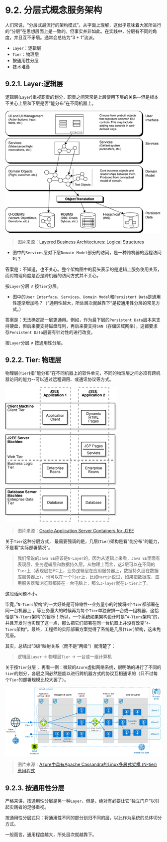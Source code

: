 # 9.2. 分层式概念服务架构

人们常说，“分层式最流行的架构模式”。从字面上理解，这似乎意味着大家所进行的“分层”在思想层面上是一致的。但事实并非如此。在实践中，分层有不同的角度，并且互不矛盾。通常会总结为“3 + 1”流派。

- `Layer`：逻辑层
- `Tier`：物理层
- 按通用性分层
- 技术堆叠

## 9.2.1. Layer:逻辑层

逻辑层(`Layer`)重视职责的划分，职责之间常常是上层使用下层的关系--但是根本不关心上层和下层是否“能分布”在不同机器上。

![按Layer分层：J2EE](images/J2EE-Layer-Arch.gif)

> 图片来源：[Layered Business Architectures: Logical Structures](https://flylib.com/books/en/1.243.1.93/1/)

- 图中的`Services`层对下层`Domain Model`部分的访问，是一种跨机器的远程访问吗？

答案是：不知道，也不关心。整个架构图中的箭头表示的是逻辑上服务使用关系，而对物理角度是否是跨机器的访问方式并不关心。

按`Layer`分层 ≠ 按`Tier`分层。

- 图中的`User Interface`、`Services`、`Domain Model`和`Persistent Data`是通用性逐渐增加吗？（”通用性越大，所处层次就越靠下“是按通用性分层的常见方式。）

答案是：无法确定那一层更通用。例如，作为最下层的`Persistent Data`层本来支持硬盘，但后来要支持磁盘阵列，再后来要支持`SAN`（存储区域网络），这都要求存`Persistent Data`层要有针对性的进行改变。

按`Layer`分层 ≠ 按通用性分层。

## 9.2.2. Tier: 物理层

物理层(`Tier`)指”能分布“在不同机器上的软件单元，不同的物理层之间必须有跨机器访问的能力--可以通过远程调用、或通讯协议等方式。

![J2EE Distributed Multi-tiered Application Architecture](images/J2EE-Distributed-Multi-tiered-Application-Architecture.gif)

> 图片来源：[Oracle Application Server Containers for J2EE](https://docs.oracle.com/cd/B14098_01/core.1012/b13994/webstapp.htm#BCECCIJC)

关于`Tier`这种分层方式， 最需要强调的是，几层(`Tier`)架构是看”能分布“的能力，不是看”实际部署情况“。

> 我们常说的`Java EE`应该是`N-Layer`的，因为从逻辑上来看，`Java EE`里面有表现层、业务逻辑层和数据持久层。从物理上而言，这3层可以在不同的`Tier`上（表现层在PC上，业务逻辑层在应用服务器上，数据持久层在数据库服务器上），也可以在一个`Tier`上，比如`Martin`说过，如果把数据库、应用服务器和浏览器都装在一台电脑上，那么`3-layer`就在`1-tier`上了。

这段话问题不小。

毕竟，”`N-Tiers`架构“的一大好处是可伸缩性--业务量小的时候将`N`个`Tier`都部署在同一台机器上 ，等业务量大的时候再为每个`Tier`单独安排一台或一组机器，这恰恰是"`N-Tiers`架构"的目标！所以，一个系统如果架构设计时是”`4-Tiers`架构“的，并且开发时也实现了这一点，那么把它们部署在同一台机器上并没有改变”`4-Tiers`架构“。最终，工程师的实际部署方案觉得了系统是几层(`Tier`)架构，这未免荒唐。

其实，总结出”3级“映射关系（而不是”两级“）就清楚了：

> 逻辑层`Layer` -> 物理层`Tier` -> 一台或一组计算机

关于按`Tier`分层 ，再看一例：微软的`Azure`虚拟网络系统，很明确的进行了不同的`tier`的划分，各层之间必然是能以进行跨机器方式的协议互相通讯的（只不过每个`Tier`的部署规模比较大罢了）。

![Azure中具有Apache Cassandra的Linux多层式架构 (N-tier) 应用程序](images/n-tier-cassandra.png)

> 图片来源：[Azure中具有Apache Cassandra的Linux多層式架構 (N-tier) 應用程式](https://docs.microsoft.com/zh-tw/azure/architecture/reference-architectures/n-tier/n-tier-cassandra)

## 9.2.3. 按通用性分层

严格来讲，按通用性分层是另一种`Layer`，但是，绝对有必要让它”独立门户“以引起实践者的足够重视。

按通用性分层式只：将通用性不同的部分划归不同的层，以此作为系统的总体切分方式。

一般而言，通用程度越大，所处层次就越靠下。
